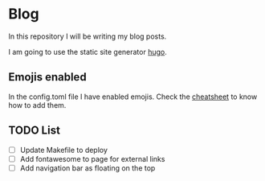 # Blog

In this repository I will be writing my blog posts.

I am going to use the static site generator [hugo](https://gohugo.io/).

## Emojis enabled

In the config.toml file I have enabled emojis. Check the [cheatsheet](https://www.webfx.com/tools/emoji-cheat-sheet/) 
to know how to add them.

## TODO List

- [ ] Update Makefile to deploy
- [ ] Add fontawesome to page for external links
- [ ] Add navigation bar as floating on the top